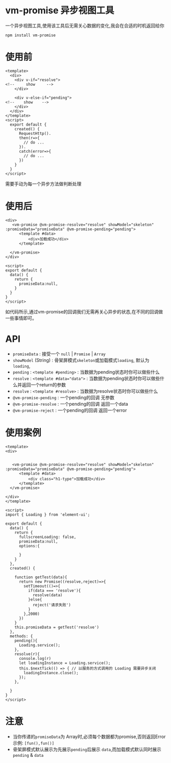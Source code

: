 # vm-promise 异步视图工具
  一个异步视图工具,使用该工具后无需关心数据的变化,我会在合适的时机返回给你

`npm install vm-promise`

# 使用前

```Vue
<template>
  <div>
    <div v-if="resolve">
<!--     show     -->
    </div>
    
    <div v-else-if="pending">
<!--    show    -->
    </div>
  </div>
</template>
<script>
  export default {
    created() {
      RequestHttp().
      then(r=>{
        // do ...
      }).
      catch(error=>{
        // do ...
      })
    }
  }
</script>
```
  需要手动为每一个异步方法做判断处理


# 使用后

```vue
<div>
   <vm-promise @vm-promise-resolve="resolve" showModel="skeleton" :promiseData="promiseData" @vm-promise-pending="pending">
      <template #data>
          <div>加载成功</div>
      </template>

  </vm-promise>
</div>

<script>
export default {
  data() {
    return {
      promiseData:null,
    }
  }
}
</script>
```

 如代码所示,通过vm-promise的回调我们无需再关心异步的状态,在不同的回调做一些事情即可。
 
# API

* `promiseData` : 接受一个 `null` | `Promise` | `Array`
* `showModel` (String) : 骨架屏模式`skeleton`或加载模式`loading`, 默认为`loading`, 
* `pending` : `<template #pending>` : 当数据为pending状态时你可以做些什么
* `resolve` : `<template #data="data">` : 当数据为pending状态时你可以做些什么并返回一个return的参数
* `resolve` : `<template #resolve>` : 当数据为resolve状态时你可以做些什么
* `@vm-promise-pending` : 一个pending的回调 无参数
* `@vm-promise-resolve` : 一个pending的回调 返回一个data
* `@vm-promise-reject`  : 一个pending的回调 返回一个error

# 使用案例

```vue
<template>
<div>


   <vm-promise @vm-promise-resolve="resolve" showModel="skeleton" :promiseData="promiseData" @vm-promise-pending="pending">
      <template #data>
          <div class="h1-type">加载成功</div>
      </template>
  </vm-promise>

</div>
</template>

<script>
import { Loading } from 'element-ui';

export default {
  data() {
    return {
      fullscreenLoading: false,
      promiseData:null,
      options:{

      }
    }
  },
  created() {

    function getTest(data){
      return new Promise((resolve,reject)=>{
        setTimeout(()=>{
          if(data === 'resolve'){
            resolve(data)
          }else{
            reject('请求失败')
          }
        },2000)
      })
    }
    this.promiseData = getTest('resolve')
  },
  methods: {
    pending(){
      Loading.service();
    },
    resolve(r){
      console.log(r)
      let loadingInstance = Loading.service();
      this.$nextTick(() => { // 以服务的方式调用的 Loading 需要异步关闭
        loadingInstance.close();
      });
    },

  }
}
</script>
```

# 注意

* 当你传递的`promiseData`为 Array时,必须每个数据都为promise,否则返回Error 示例: `[fun(),fun()]`
* 骨架屏模式默认展示为先展示`pending`后展示 `data`,而加载模式默认同时展示`pending` & `data`